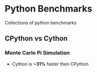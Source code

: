 # Python Benchmarks
Collections of python benchmarks


## CPython vs Cython

### Monte Carlo Pi Simulation

* Cython is **~31%** faster then CPython
